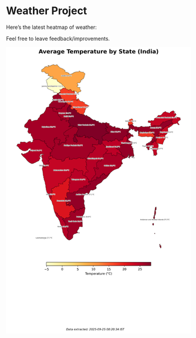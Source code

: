# Weather Project

Here’s the latest heatmap of weather:

Feel free to leave feedback/improvements.

![India Heatmap](docs/assets/india_heatmap.png?v=D43D7C)
